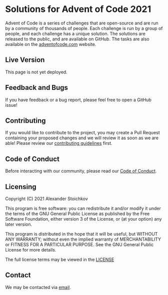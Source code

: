 # Solutions for Advent of Code 2021

Advent of Code is a series of challenges that are open-source and are run by a community of thousands of people. Each challenge is run by a group of people, and each challenge has a unique solution. The solutions are released to the public, and are available on GitHub. The tasks are also available on the [adventofcode.com](https://adventofcode.com) website.

## Live Version

This page is not yet deployed.
<!--This page is currently deployed. [View the live website.]()-->

## Feedback and Bugs

If you have feedback or a bug report, please feel free to open a GitHub issue!

## Contributing

If you would like to contribute to the project, you may create a Pull Request containing your proposed changes and we will review it as soon as we are able! Please review our [contributing guidelines](CONTRIBUTING.md) first.

## Code of Conduct

Before interacting with our community, please read our [Code of Conduct](CODE_OF_CONDUCT.md).

## Licensing

Copyright (C) 2021 Alexander Stoichkov

This program is free software: you can redistribute it and/or modify it under the terms of the GNU General Public License as published by the Free Software Foundation, either version 3 of the License, or (at your option) any later version.

This program is distributed in the hope that it will be useful, but WITHOUT ANY WARRANTY; without even the implied warranty of MERCHANTABILITY or FITNESS FOR A PARTICULAR PURPOSE. See the GNU General Public License for more details.

The full license terms may be viewed in the [LICENSE](./LICENSE)

## Contact

We may be contacted via [email](mailto:sashostoichkov@gmail.com).
